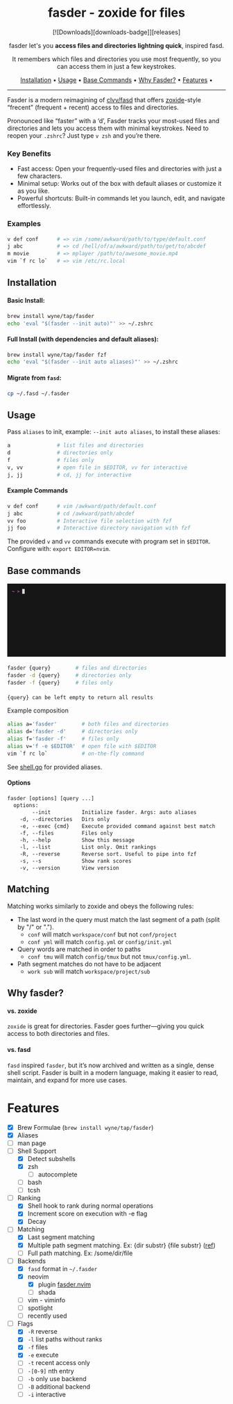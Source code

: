 <div align="center">

  # fasder - zoxide for files

[![Downloads][downloads-badge]][releases]

fasder let's you **access files and directories lightning quick**, inspired fasd.

It remembers which files and directories you use most frequently, so you can access
them in just a few keystrokes.<br />

[Installation](#installation) •
[Usage](#usage) •
[Base Commands](#base-commands) •
[Why Fasder?](#why-fasder) •
[Features](#features) •

</div>

<hr />


Fasder is a modern reimagining of [clvv/fasd](http://github.com/clvv/fasd) that offers [zoxide](https://github.com/ajeetdsouza/zoxide)-style “frecent” (frequent + recent) access to files and directories.

Pronounced like “faster” with a ‘d’, Fasder tracks your most-used files and directories and lets you access them with minimal keystrokes. Need to reopen your `.zshrc`? Just type `v zsh` and you’re there.

### Key Benefits

-	Fast access: Open your frequently-used files and directories with just a few characters.
-	Minimal setup: Works out of the box with default aliases or customize it as you like.
-	Powerful shortcuts: Built-in commands let you launch, edit, and navigate effortlessly.

### Examples

```bash
v def conf      # => vim /some/awkward/path/to/type/default.conf
j abc           # => cd /hell/of/a/awkward/path/to/get/to/abcdef
m movie         # => mplayer /path/to/awesome_movie.mp4
vim `f rc lo`   # => vim /etc/rc.local
```

## Installation

#### Basic Install:

```bash
brew install wyne/tap/fasder
echo 'eval "$(fasder --init auto)"' >> ~/.zshrc
```

#### Full Install (with dependencies and default aliases):

```bash
brew install wyne/tap/fasder fzf
echo 'eval "$(fasder --init auto aliases)"' >> ~/.zshrc
```

#### Migrate from `fasd`:

```bash
cp ~/.fasd ~/.fasder
```

## Usage

Pass `aliases` to init, example: `--init auto aliases`, to install these aliases:

```bash
a               # list files and directories
d               # directories only
f               # files only
v, vv           # open file in $EDITOR, vv for interactive
j, jj           # cd, jj for interactive
```

#### Example Commands

```bash
v def conf      # vim /awkward/path/default.conf
j abc           # cd /awkward/path/abcdef
vv foo          # Interactive file selection with fzf
jj foo          # Interactive directory navigation with fzf
```

The provided `v` and `vv` commands execute with program set in `$EDITOR`.
Configure with: `export EDITOR=nvim`.

## Base commands

![Demo](./demo.gif)

```bash
fasder {query}        # files and directories
fasder -d {query}     # directories only
fasder -f {query}     # files only

{query} can be left empty to return all results
```

Example composition

```bash
alias a='fasder'        # both files and directories
alias d='fasder -d'     # directories only
alias f='fasder -f'     # files only
alias v='f -e $EDITOR'  # open file with $EDITOR
vim `f rc lo`           # on-the-fly command
```

See [shell.go](https://github.com/wyne/fasder/blob/main/shell.go) for provided aliases.

#### Options

```
fasder [options] [query ...]
  options:
        --init          Initialize fasder. Args: auto aliases
    -d, --directories   Dirs only
    -e, --exec {cmd}    Execute provided command against best match
    -f, --files         Files only
    -h, --help          Show this message
    -l, --list          List only. Omit rankings
    -R, --reverse       Reverse sort. Useful to pipe into fzf
    -s, --s             Show rank scores
    -v, --version       View version
```

## Matching

Matching works similarly to zoxide and obeys the following rules:

* The last word in the query must match the last segment of a path (split by "/" or ".").
  * `conf` will match `workspace/conf` but not `conf/project`
  * `conf yml` will match `config.yml` or `config/init.yml`
* Query words are matched in order to paths
  * `conf tmu` will match `config/tmux` but not `tmux/config.yml`.
* Path segment matches do not have to be adjacent
  * `work sub` will match `workspace/project/sub` 

## Why fasder?

#### vs. zoxide

`zoxide` is great for directories. Fasder goes further—giving you quick access to both directories and files.

#### vs. fasd

`fasd` inspired `fasder`, but it’s now archived and written as a single, dense shell script. Fasder is built in a modern language, making it easier to read, maintain, and expand for more use cases.

# Features

- [x] Brew Formulae (`brew install wyne/tap/fasder`)
- [x] Aliases
- [ ] man page
- [ ] Shell Support
  - [x] Detect subshells
  - [x] zsh
    - [ ] autocomplete
  - [ ] bash
  - [ ] tcsh
- [ ] Ranking
  - [x] Shell hook to rank during normal operations
  - [x] Increment score on execution with -e flag
  - [x] Decay
- [ ] Matching
  - [x] Last segment matching
  - [x] Multiple path segment matching. Ex: {dir substr} {file substr} ([ref](https://github.com/clvv/fasd?tab=readme-ov-file#matching))
  - [ ] Full path matching. Ex: /some/dir/file
- [ ] Backends
  - [x] `fasd` format in `~/.fasder`
  - [x] neovim
    - [x] plugin [fasder.nvim](https://github.com/wyne/fasder.nvim)
    - [ ] shada
  - [ ] vim - viminfo
  - [ ] spotlight
  - [ ] recently used
- [ ] Flags
  - [x] `-R` reverse
  - [x] `-l` list paths without ranks
  - [x] `-f` files
  - [x] `-e` execute
  - [ ] `-t` recent access only
  - [ ] `-[0-9]` nth entry
  - [ ] `-b` only use backend
  - [ ] `-B` additional backend
  - [ ] `-i` interactive

